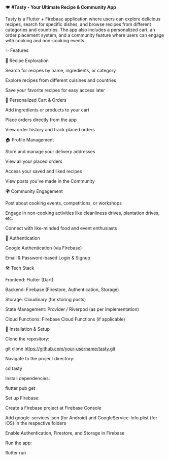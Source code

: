 🍽️ **#Tasty - Your Ultimate Recipe & Community App**

Tasty is a Flutter + Firebase application where users can explore delicious recipes, search for specific dishes, and browse recipes from different categories and countries. The app also includes a personalized cart, an order placement system, and a community feature where users can engage with cooking and non-cooking events.

✨ Features

🥘 Recipe Exploration

Search for recipes by name, ingredients, or category

Explore recipes from different cuisines and countries

Save your favorite recipes for easy access later

🛒 Personalized Cart & Orders

Add ingredients or products to your cart

Place orders directly from the app

View order history and track placed orders

🏠 Profile Management

Store and manage your delivery addresses

View all your placed orders

Access your saved and liked recipes

View posts you've made in the Community

🌍 Community Engagement

Post about cooking events, competitions, or workshops

Engage in non-cooking activities like cleanliness drives, plantation drives, etc.

Connect with like-minded food and event enthusiasts

🔑 Authentication

Google Authentication (via Firebase)

Email & Password-based Login & Signup

🛠️ Tech Stack

Frontend: Flutter (Dart)

Backend: Firebase (Firestore, Authentication, Storage)

Storage: Cloudinary (for storing posts)

State Management: Provider / Riverpod (as per implementation)

Cloud Functions: Firebase Cloud Functions (if applicable)

🚀 Installation & Setup

Clone the repository:

git clone https://github.com/your-username/tasty.git

Navigate to the project directory:

cd tasty

Install dependencies:

flutter pub get

Set up Firebase:

Create a Firebase project at Firebase Console

Add google-services.json (for Android) and GoogleService-Info.plist (for iOS) in the respective folders

Enable Authentication, Firestore, and Storage in Firebase

Run the app:

flutter run


